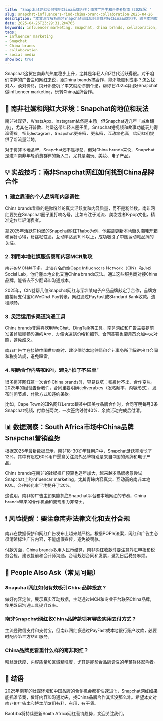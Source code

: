 ```yaml
---
title: "Snapchat网红如何找到China品牌合作：南非广告主和创作者指南（2025版）"
slug: snapchat-influencers-find-china-brand-collaboration-2025-04-26
description: "本文深度解析南非Snapchat网红如何高效对接China品牌合作，结合本地市场玩法与支付特点，助力网红营销快速变现。"
date: 2025-04-26T23:29:31.204765
keywords: influencer marketing, Snapchat, China brands, collaboration, social media
tags:
- influencer marketing
- Snapchat
- China brands
- collaboration
- social media
showToc: true
---
```


Snapchat这货在南非的热度稳步上升，尤其是年轻人和Z世代活跃得很。对于咱们南非的广告主和网红来说，跟China brands搞合作，能不能顺利成事？怎么找对人、谈对价格，绕开那些坑？本文就给你剖个透，帮你在2025年用好Snapchat做influencer marketing，玩转China品牌合作。

## 📢 南非社媒和网红大环境：Snapchat的地位和玩法

南非社媒界，WhatsApp、Instagram依然是主场，但Snapchat近几年「咸鱼翻身」，尤其在开普敦、约堡这带年轻人圈子里，Snapchat短视频和故事功能玩儿得溜得很。相比Instagram，Snapchat更亲密、更私密，互动率也高，给网红们提供了新流量洼地。

对于南非本地品牌，Snapchat还不是标配，但对China brands来说，Snapchat是进军南非年轻消费群体的新入口，尤其是潮玩、美妆、电子产品。

## 💡 实战技巧：南非Snapchat网红如何找到China品牌合作

### 1. 建立靠谱的个人品牌和内容调性

China brands看重的是你粉丝的真实活跃度和内容质量，而不是粉丝数。南非网红要先在Snapchat圈子里打响名号，比如专注于潮流、美妆或者K-pop文化，精准定位年轻消费者。

拿2025年活跃在约堡的Snapchat网红Thabo为例，他每周更新本地街头潮鞋开箱和穿搭心得，粉丝粘性高，互动率达到10%以上，成功吸引了中国运动鞋品牌的关注。

### 2. 利用本地社媒服务商和内容MCN助攻

南非的MCN并不多，比较有名的像Cape Influencers Network（CIN）和Jozi Social Lab，他们懂本地文化又通China brands玩法。通过这些服务商对接China品牌，能省去不少翻译和沟通成本。

2025年，CIN就帮几位Snapchat网红与深圳某电子产品品牌敲定了合作，品牌方直接用支付宝和WeChat Pay转账，网红通过PayFast或Standard Bank收款，流程顺畅。

### 3. 灵活运用多渠道沟通工具

China brands普遍喜欢用WeChat、DingTalk等工具，南非网红和广告主要提前准备好能顺畅沟通的App，方便快速谈价格和细节。合同签署也要用英文加中文对照，避免歧义。

南非广告主在接触中国供应商时，建议借助本地律师和会计事务所了解进出口合同和税务法规，避免踩雷。

### 4. 明确合作内容和KPI，避免“拍了不买单”

很多南非网红第一次合作China brands时，容易踩坑：稿费付不出、合作变味。2025年的经验告诉我们，合同里要明确deliverables（发帖频率、内容形式）、发布时间节点、付款方式和违约条款。

比如，Cape Town的知名网红Lerato跟某中国美妆品牌合作时，合同写明每月3条Snapchat视频，付款分两次，一次签约时付40%，余款活动完成后付清。

## 📊 数据洞察：South Africa市场中China品牌Snapchat营销趋势

根据2025年最新数据显示，南非18-30岁年轻用户中，Snapchat活跃率增长了12%，其中有超过60%用户愿意关注海外品牌特别是来自中国的潮牌和电子产品。

China brands在南非的社媒推广预算也逐年加大，越来越多品牌愿意尝试Snapchat上的influencer marketing，尤其青睐内容真实、互动高的南非本地KOL，合作转化率平均提升了20%。

这说明，南非的广告主如果能抓住Snapchat平台和本地网红的节奏，China brands带来的合作机会和变现潜力非常大。

## ❗ 风险提醒：要注意南非法律文化和支付合规

南非在数据保护和网红广告发布上越来越严格。根据POPIA法案，网红和广告主必须清晰标注广告内容，不能虚假宣传，避免被罚款。

付款方面，China brands多用人民币结算，南非网红收款时要注意外汇申报和税务合规。建议提前和会计师沟通，合理规划合同和发票，避免日后税务麻烦。

## 🤔 People Also Ask（常见问题）

### Snapchat网红如何有效吸引China品牌投放？

做好内容定位，展示真实互动数据，主动通过MCN和专业平台联系China品牌，使用双语沟通工具提升效率。

### 南非Snapchat网红收China品牌款项有哪些实用支付方式？

主流是微信支付和支付宝，但南非网红多通过PayFast或本地银行账户收款，必要时配合第三方结汇服务。

### China品牌更看重什么样的南非网红？

粉丝活跃度、内容质量和区域精准度，尤其是能契合品牌调性的年轻群体影响者。

## 📢 结语

2025年南非的社媒环境和中国品牌的合作机会都在快速进化，Snapchat网红如果能抓准节奏，做好内容和沟通功夫，找China品牌合作其实没那么难。希望本文对南非的广告主和博主朋友们有料、有用、有干货。

BaoLiba将持续更新South Africa网红营销趋势，欢迎关注我们。